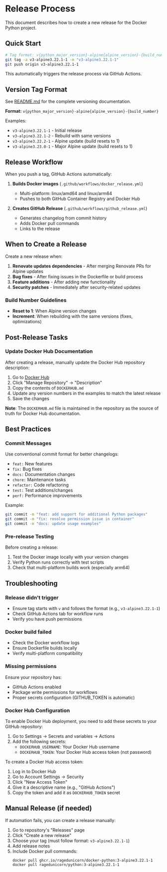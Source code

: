 # Release Process

This document describes how to create a new release for the Docker Python project.

## Quick Start

```bash
# Tag format: v{python_major_version}-alpine{alpine_version}-{build_number}
git tag -a v3-alpine3.22.1-1 -m "v3-alpine3.22.1-1"
git push origin v3-alpine3.22.1-1
```

This automatically triggers the release process via GitHub Actions.

## Version Tag Format

See [README.md](README.md#versioning) for the complete versioning documentation.

**Format:** `v{python_major_version}-alpine{alpine_version}-{build_number}`

Examples:
- `v3-alpine3.22.1-1` - Initial release
- `v3-alpine3.22.1-2` - Rebuild with same versions
- `v3-alpine3.22.2-1` - Alpine update (build resets to 1)
- `v3-alpine3.23.0-1` - Major Alpine update (build resets to 1)

## Release Workflow

When you push a tag, GitHub Actions automatically:

1. **Builds Docker images** (`.github/workflows/docker_release.yml`)
   - Multi-platform: linux/amd64 and linux/arm64
   - Pushes to both GitHub Container Registry and Docker Hub

2. **Creates GitHub Release** (`.github/workflows/github_release.yml`)
   - Generates changelog from commit history
   - Adds Docker pull commands
   - Links to the release

## When to Create a Release

Create a new release when:

1. **Renovate updates dependencies** - After merging Renovate PRs for Alpine updates
2. **Bug fixes** - After fixing issues in the Dockerfile or build process
3. **Feature additions** - After adding new functionality
4. **Security patches** - Immediately after security-related updates

### Build Number Guidelines

- **Reset to 1**: When Alpine version changes
- **Increment**: When rebuilding with the same versions (fixes, optimizations)

## Post-Release Tasks

### Update Docker Hub Documentation

After creating a release, manually update the Docker Hub repository description:

1. Go to [Docker Hub](https://hub.docker.com/r/ragedunicorn/python)
2. Click "Manage Repository" → "Description"
3. Copy the contents of `DOCKERHUB.md`
4. Update any version numbers in the examples to match the latest release
5. Save the changes

**Note**: The `DOCKERHUB.md` file is maintained in the repository as the source of truth for Docker Hub documentation.

## Best Practices

### Commit Messages

Use conventional commit format for better changelogs:

- `feat:` New features
- `fix:` Bug fixes
- `docs:` Documentation changes
- `chore:` Maintenance tasks
- `refactor:` Code refactoring
- `test:` Test additions/changes
- `perf:` Performance improvements

Example:
```bash
git commit -m "feat: add support for additional Python packages"
git commit -m "fix: resolve permission issue in container"
git commit -m "docs: update usage examples"
```

### Pre-release Testing

Before creating a release:

1. Test the Docker image locally with your version changes
2. Verify Python runs correctly with test scripts
3. Check that multi-platform builds work (especially arm64)

## Troubleshooting

### Release didn't trigger

- Ensure tag starts with `v` and follows the format (e.g., `v3-alpine3.22.1-1`)
- Check GitHub Actions tab for workflow runs
- Verify you have push permissions

### Docker build failed

- Check the Docker workflow logs
- Ensure Dockerfile builds locally
- Verify multi-platform compatibility

### Missing permissions

Ensure your repository has:
- GitHub Actions enabled
- Package write permissions for workflows
- Proper secrets configuration (GITHUB_TOKEN is automatic)

### Docker Hub Configuration

To enable Docker Hub deployment, you need to add these secrets to your GitHub repository:

1. Go to Settings → Secrets and variables → Actions
2. Add the following secrets:
   - `DOCKERHUB_USERNAME`: Your Docker Hub username
   - `DOCKERHUB_TOKEN`: Your Docker Hub access token (not password)

To create a Docker Hub access token:
1. Log in to Docker Hub
2. Go to Account Settings → Security
3. Click "New Access Token"
4. Give it a descriptive name (e.g., "GitHub Actions")
5. Copy the token and add it as `DOCKERHUB_TOKEN` secret

## Manual Release (if needed)

If automation fails, you can create a release manually:

1. Go to repository's "Releases" page
2. Click "Create a new release"
3. Choose your tag (must follow format: `v3-alpine3.22.1-1`)
4. Add release notes
5. Include Docker pull commands:
   ```
   docker pull ghcr.io/ragedunicorn/docker-python:3-alpine3.22.1-1
   docker pull ragedunicorn/python:3-alpine3.22.1-1
   ```